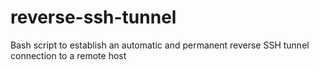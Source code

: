 # reverse-ssh-tunnel
Bash script to establish an automatic and permanent reverse SSH tunnel connection to a remote host
